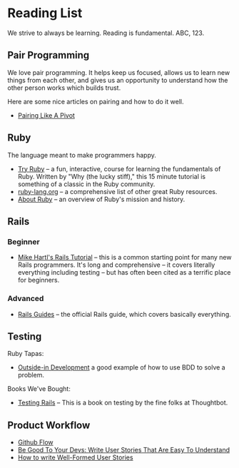 # Reading List

We strive to always be learning. Reading is fundamental. ABC, 123.

## Pair Programming

We love pair programming. It helps keep us focused, allows us to learn new things from each other, and gives us an opportunity to understand how the other person works which builds trust.

Here are some nice articles on pairing and how to do it well.

- [Pairing Like A Pivot](https://blog.pivotal.io/labs/labs/pairing-like-a-pivot)

## Ruby

The language meant to make programmers happy.

- [Try Ruby](https://www.codeschool.com/courses/try-ruby) – a fun, interactive, course for learning the fundamentals of Ruby. Written by "Why (the lucky stiff)," this 15 minute tutorial is something of a classic in the Ruby community.
- [ruby-lang.org](https://www.ruby-lang.org/en/documentation/) – a comprehensive list of other great Ruby resources.
- [About Ruby](https://www.ruby-lang.org/en/about/) – an overview of Ruby's mission and history.

## Rails

### Beginner
- [Mike Hartl's Rails Tutorial](http://www.railstutorial.org/) – this is a common starting point for many new Rails programmers. It's long and comprehensive – it covers literally everything including testing – but has often been cited as a terrific place for beginners.

### Advanced

- [Rails Guides](http://guides.rubyonrails.org/) – the official Rails guide, which covers basically everything.

## Testing

Ruby Tapas:
- [Outside-in Development](http://www.rubytapas.com/episodes/120-Outside-In?filter=free) a good example of how to use BDD to solve a problem.

Books We've Bought:
- [Testing Rails](https://gumroad.com/d/eab74c9953cf3a2d1268dbe5591de5df) – This is a book on testing by the fine folks at Thoughtbot.

## Product Workflow

- [Github Flow](https://guides.github.com/introduction/flow/)
- [Be Good To Your Devs: Write User Stories That Are Easy To Understand](http://pivotallabs.com/write-user-stories-that-are-easy-to-understand/)
- [How to write Well-Formed User Stories](http://pivotallabs.com/well-formed-stories/)
